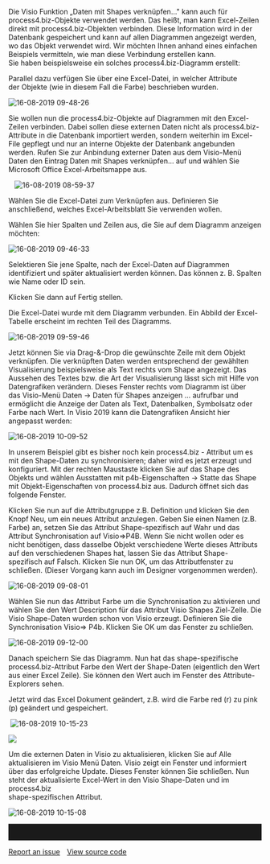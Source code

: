 

Die Visio Funktion „Daten mit Shapes verknüpfen..." kann auch für
process4.biz-Objekte verwendet werden. Das heißt, man kann Excel-Zeilen
direkt mit process4.biz-Objekten verbinden. Diese Information wird in
der Datenbank gespeichert und kann auf allen Diagrammen angezeigt
werden, wo das Objekt verwendet wird. Wir möchten Ihnen anhand eines
einfachen Beispiels vermitteln, wie man diese Verbindung erstellen
kann.  
Sie haben beispielsweise ein solches process4.biz-Diagramm erstellt:

  

Parallel dazu verfügen Sie über eine Excel-Datei, in welcher Attribute der Objekte (wie in diesem Fall die Farbe) beschrieben wurden.

![16-08-2019 09-48-26](//images.ctfassets.net/6mz8d8cle1nl/7w8DFh7ukvwToqB5m8g9E9/99a1dd4330d9eb3cd7dafc27bc9910f4/16-08-2019_09-48-26.png)

Sie wollen nun die process4.biz-Objekte auf Diagrammen mit den
Excel-Zeilen verbinden. Dabei sollen diese externen Daten nicht als
process4.biz-Attribute in die Datenbank importiert werden, sondern
weiterhin im Excel-File gepflegt und nur an interne Objekte der
Datenbank angebunden werden. Rufen Sie zur Anbindung externer Daten aus
dem Visio-Menü Daten den Eintrag Daten mit Shapes verknüpfen… auf und
wählen Sie Microsoft Office Excel-Arbeitsmappe aus.

  
![16-08-2019 08-59-37](//images.ctfassets.net/6mz8d8cle1nl/4V7xklEsc13mgV0CDQyXoj/888e72c74efafb8abc57a36b133ac42f/16-08-2019_08-59-37.png)

Wählen Sie die Excel-Datei zum Verknüpfen aus. Definieren Sie anschließend, welches Excel-Arbeitsblatt Sie verwenden wollen.


Wählen Sie hier Spalten und Zeilen aus, die Sie auf dem Diagramm anzeigen möchten:

![16-08-2019 09-46-33](//images.ctfassets.net/6mz8d8cle1nl/5Miclap78lJ9tzzpRiUiQ/8e861935b8a724b8f643f1a66db8a86c/16-08-2019_09-46-33.png)

Selektieren Sie jene Spalte, nach der Excel-Daten auf Diagrammen identifiziert und später aktualisiert werden können. Das können z. B. Spalten wie Name oder ID sein.

Klicken Sie dann auf Fertig stellen.  

Die Excel-Datei wurde mit dem Diagramm verbunden. Ein Abbild der Excel-Tabelle erscheint im rechten Teil des Diagramms.

![16-08-2019 09-59-46](//images.ctfassets.net/6mz8d8cle1nl/4BqsHsxmecBNpg8KxbS5Md/ca43a228c985dd35bf71eb9a79ddc723/16-08-2019_09-59-46.png)

Jetzt können Sie via Drag-&-Drop die gewünschte Zeile mit dem Objekt verknüpfen. Die verknüpften Daten werden entsprechend der gewählten Visualisierung beispielsweise als Text rechts vom Shape angezeigt. Das Aussehen des Textes bzw. die Art der Visualisierung lässt sich mit Hilfe von Datengrafiken verändern. Dieses Fenster rechts vom Diagramm ist über
das Visio-Menü Daten → Daten für Shapes anzeigen … aufrufbar und
ermöglicht die Anzeige der Daten als Text, Datenbalken, Symbolsatz oder
Farbe nach Wert. In Visio 2019 kann die Datengrafiken Ansicht hier
angepasst werden:

![16-08-2019 10-09-52](//images.ctfassets.net/6mz8d8cle1nl/4aQypqwoSwirHLXD9N4Yel/02ff71669c99ad5d53efaf15251cc9f0/16-08-2019_10-09-52.png)

In unserem Beispiel gibt es bisher noch kein process4.biz - Attribut um es mit den Shape-Daten zu synchronisieren; daher wird es jetzt erzeugt und konfiguriert. Mit der rechten Maustaste klicken Sie auf das Shape des Objekts und wählen Ausstatten mit p4b-Eigenschaften → Statte das Shape mit Objekt-Eigenschaften von process4.biz aus. Dadurch öffnet sich das folgende Fenster.

Klicken Sie nun auf die Attributgruppe z.B. Definition und klicken Sie den Knopf Neu, um ein neues Attribut anzulegen. Geben Sie einen Namen (z.B. Farbe) an, setzen Sie das Attribut Shape-spezifisch auf Wahr und das Attribut Synchronisation auf Visio=&gt;P4B. Wenn Sie nicht wollen
oder es nicht benötigen, dass dasselbe Objekt verschiedene Werte dieses Attributs auf den verschiedenen Shapes hat, lassen Sie das Attribut Shape-spezifisch auf Falsch. Klicken Sie nun OK, um das Attributfenster zu schließen. (Dieser Vorgang kann auch im Designer vorgenommen werden).

![16-08-2019 09-08-01](//images.ctfassets.net/6mz8d8cle1nl/fZ4VeXgX1fpz1DzTLYni1/a3009e73deef7e987376d64d14a5e22a/16-08-2019_09-08-01.png)

Wählen Sie nun das Attribut Farbe um die Synchronisation zu aktivieren und wählen Sie den Wert Description für das Attribut Visio Shapes Ziel-Zelle. Die Visio Shape-Daten wurden schon von Visio erzeugt. Definieren Sie die Synchronisation Visio=&gt; P4b. Klicken Sie OK um das
Fenster zu schließen.

![16-08-2019 09-12-00](//images.ctfassets.net/6mz8d8cle1nl/6abHlwQn8ISf0JpSuWKDiK/ae37932bcfd1b8ee430212ebad3cfd73/16-08-2019_09-12-00.png)

Danach speichern Sie das Diagramm. Nun hat das shape-spezifische process4.biz-Attribut Farbe den Wert der Shape-Daten (eigentlich den Wert aus einer Excel Zeile). Sie können den Wert auch im Fenster des Attribute-Explorers sehen.


Jetzt wird das Excel Dokument geändert, z.B. wird die Farbe red (r) zu
pink (p) geändert und gespeichert.

 ![16-08-2019 10-15-23](//images.ctfassets.net/6mz8d8cle1nl/3ZAJesG2Kysie2siUz1hzD/6a945b33828cd63927329f6236e61071/16-08-2019_10-15-23.png) 
 
![](//images.ctfassets.net/utx1h0gfm1om/3wJw8TreD6cCqIccqcEgUk/69021a54dd344db3292e851b99d4519c/1018329.png)  
  
Um die externen Daten in Visio zu aktualisieren, klicken Sie auf Alle
aktualisieren im Visio Menü Daten. Visio zeigt ein Fenster und
informiert über das erfolgreiche Update. Dieses Fenster können Sie
schließen. Nun steht der aktualisierte Excel-Wert in den Visio
Shape-Daten und im process4.biz  
shape-spezifischen Attribut.

![16-08-2019 10-15-08](//images.ctfassets.net/6mz8d8cle1nl/66HhC1YykKzyBPWxdJa3CE/25816fd0b7cb6231c7e9fee695b7ccd2/16-08-2019_10-15-08.png)


<hr style="padding-top:2rem" />
<a href="https://github.com/process4/docs/issues" target="_blank" class="bgw btn btn-primary btn-lg shadow-sm">Report an issue</a>
<a href="https://github.com/process4/docs" target="_blank" class="bgw btn btn-primary btn-lg shadow-sm" style="margin-left:10px;">View source code</a>